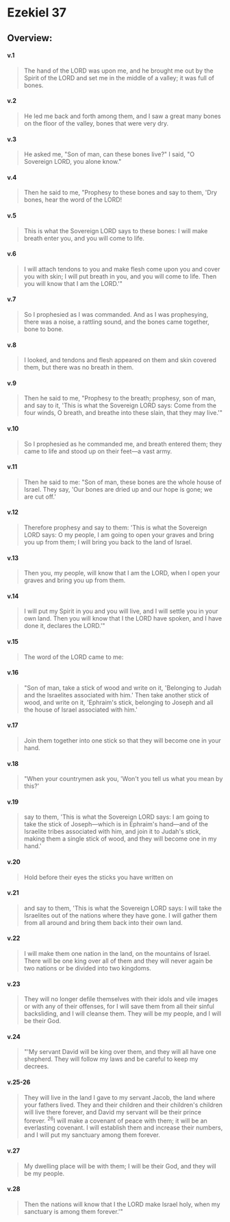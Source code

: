 # Ezekiel 37

## Overview:


#### v.1
>The hand of the LORD was upon me, and he brought me out by the Spirit of the LORD and set me in the middle of a valley; it was full of bones.

#### v.2
>He led me back and forth among them, and I saw a great many bones on the floor of the valley, bones that were very dry.

#### v.3
>He asked me, "Son of man, can these bones live?" I said, "O Sovereign LORD, you alone know."

#### v.4
>Then he said to me, "Prophesy to these bones and say to them, 'Dry bones, hear the word of the LORD!

#### v.5
>This is what the Sovereign LORD says to these bones: I will make breath enter you, and you will come to life.

#### v.6
>I will attach tendons to you and make flesh come upon you and cover you with skin; I will put breath in you, and you will come to life. Then you will know that I am the LORD.'"

#### v.7
>So I prophesied as I was commanded. And as I was prophesying, there was a noise, a rattling sound, and the bones came together, bone to bone.

#### v.8
>I looked, and tendons and flesh appeared on them and skin covered them, but there was no breath in them.

#### v.9
>Then he said to me, "Prophesy to the breath; prophesy, son of man, and say to it, 'This is what the Sovereign LORD says: Come from the four winds, O breath, and breathe into these slain, that they may live.'"

#### v.10
>So I prophesied as he commanded me, and breath entered them; they came to life and stood up on their feet—a vast army.

#### v.11
>Then he said to me: "Son of man, these bones are the whole house of Israel. They say, 'Our bones are dried up and our hope is gone; we are cut off.'

#### v.12
>Therefore prophesy and say to them: 'This is what the Sovereign LORD says: O my people, I am going to open your graves and bring you up from them; I will bring you back to the land of Israel.

#### v.13
>Then you, my people, will know that I am the LORD, when I open your graves and bring you up from them.

#### v.14
>I will put my Spirit in you and you will live, and I will settle you in your own land. Then you will know that I the LORD have spoken, and I have done it, declares the LORD.'"

#### v.15
>The word of the LORD came to me:

#### v.16
>"Son of man, take a stick of wood and write on it, 'Belonging to Judah and the Israelites associated with him.' Then take another stick of wood, and write on it, 'Ephraim's stick, belonging to Joseph and all the house of Israel associated with him.'

#### v.17
>Join them together into one stick so that they will become one in your hand.

#### v.18
>"When your countrymen ask you, 'Won't you tell us what you mean by this?'

#### v.19
>say to them, 'This is what the Sovereign LORD says: I am going to take the stick of Joseph—which is in Ephraim's hand—and of the Israelite tribes associated with him, and join it to Judah's stick, making them a single stick of wood, and they will become one in my hand.'

#### v.20
>Hold before their eyes the sticks you have written on

#### v.21
>and say to them, 'This is what the Sovereign LORD says: I will take the Israelites out of the nations where they have gone. I will gather them from all around and bring them back into their own land.

#### v.22
>I will make them one nation in the land, on the mountains of Israel. There will be one king over all of them and they will never again be two nations or be divided into two kingdoms.

#### v.23
>They will no longer defile themselves with their idols and vile images or with any of their offenses, for I will save them from all their sinful backsliding, and I will cleanse them. They will be my people, and I will be their God.

#### v.24
>"'My servant David will be king over them, and they will all have one shepherd. They will follow my laws and be careful to keep my decrees.

#### v.25-26
>They will live in the land I gave to my servant Jacob, the land where your fathers lived. They and their children and their children's children will live there forever, and David my servant will be their prince forever. <sup>26</sup>I will make a covenant of peace with them; it will be an everlasting covenant. I will establish them and increase their numbers, and I will put my sanctuary among them forever.

#### v.27
>My dwelling place will be with them; I will be their God, and they will be my people.

#### v.28
>Then the nations will know that I the LORD make Israel holy, when my sanctuary is among them forever.'"



